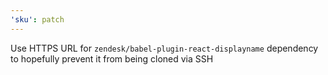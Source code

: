 ```yaml
---
'sku': patch
---
```


Use HTTPS URL for `zendesk/babel-plugin-react-displayname` dependency to hopefully prevent it from being cloned via SSH

